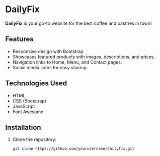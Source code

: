 # DailyFix

**DailyFix** is your go-to website for the best coffee and pastries in town!

## Features
- Responsive design with Bootstrap.
- Showcases featured products with images, descriptions, and prices.
- Navigation links to Home, Menu, and Contact pages.
- Social media icons for easy sharing.

## Technologies Used
- HTML
- CSS (Bootstrap)
- JavaScript
- Font Awesome

## Installation
1. Clone the repository:
   ```bash
   git clone https://github.com/yourusername/dailyfix.git
